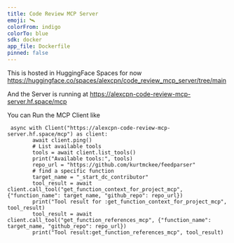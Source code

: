 ```yaml
---
title: Code Review MCP Server
emoji: 🛰️
colorFrom: indigo
colorTo: blue
sdk: docker
app_file: Dockerfile
pinned: false
---
```


This is hosted in HuggingFace Spaces for now
https://huggingface.co/spaces/alexcpn/code_review_mcp_server/tree/main

And the Server is running at https://alexcpn-code-review-mcp-server.hf.space/mcp

You can Run the MCP Client like

```
 async with Client("https://alexcpn-code-review-mcp-server.hf.space/mcp") as client:
        await client.ping()
        # List available tools
        tools = await client.list_tools()
        print("Available tools:", tools)
        repo_url = "https://github.com/kurtmckee/feedparser"
        # find a specific function
        target_name = "_start_dc_contributor"
        tool_result = await client.call_tool("get_function_context_for_project_mcp", {"function_name": target_name, "github_repo": repo_url})
        print("Tool result for :get_function_context_for_project_mcp", tool_result)
        tool_result = await client.call_tool("get_function_references_mcp", {"function_name": target_name, "github_repo": repo_url})
        print("Tool result:get_function_references_mcp", tool_result)
        
```